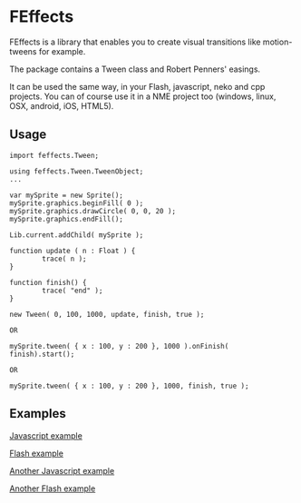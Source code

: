 # FEffects

FEffects is a library that enables you to create visual transitions like motion-tweens for example.

The package contains a Tween class and Robert Penners' easings.

It can be used the same way, in your Flash, javascript, neko and cpp projects. You can of course use it in a NME project too (windows, linux, OSX, android, iOS, HTML5).

## Usage

	import feffects.Tween;

	using feffects.Tween.TweenObject;
	...

	var mySprite = new Sprite();
	mySprite.graphics.beginFill( 0 );
	mySprite.graphics.drawCircle( 0, 0, 20 );
	mySprite.graphics.endFill();

	Lib.current.addChild( mySprite );

	function update ( n : Float ) {
			trace( n );
	}

	function finish() {
			trace( "end" );
	}

	new Tween( 0, 100, 1000, update, finish, true );

	OR

	mySprite.tween( { x : 100, y : 200 }, 1000 ).onFinish( finish).start();

	OR

	mySprite.tween( { x : 100, y : 200 }, 1000, finish, true );
	
## Examples

[Javascript example](http://mromecki.fr/blog/post/36/testTweenJS.html)
	
[Flash example](http://mromecki.fr/blog/post/36/flash9+.swf)
	
[Another Javascript example](http://mromecki.fr/blog/post/25/projectJS.html)
	
[Another Flash example](http://mromecki.fr/blog/post/25/projectSWF.html)
